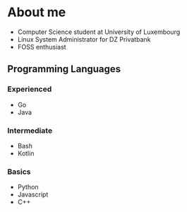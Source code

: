 # About me
- Computer Science student at University of Luxembourg
- Linux System Administrator for DZ Privatbank
- FOSS enthusiast

## Programming Languages
### Experienced
- Go
- Java
### Intermediate
- Bash
- Kotlin
### Basics
- Python
- Javascript
- C++
